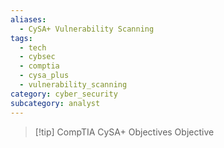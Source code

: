 ```yaml
---
aliases:
  - CySA+ Vulnerability Scanning
tags:
  - tech
  - cybsec
  - comptia
  - cysa_plus
  - vulnerability_scanning
category: cyber_security
subcategory: analyst
---
```

> [!tip] CompTIA CySA+ Objectives
> Objective 

# 